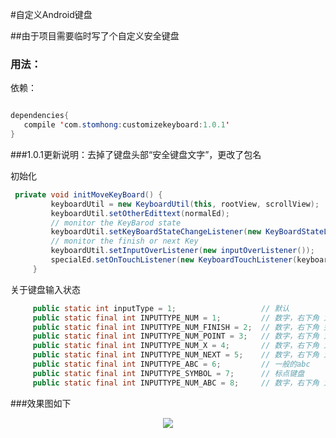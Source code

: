 #自定义Android键盘

##由于项目需要临时写了个自定义安全键盘


### 用法：



依赖：
```java

dependencies{
   compile 'com.stomhong:customizekeyboard:1.0.1'
}
```

###1.0.1更新说明：去掉了键盘头部“安全键盘文字”，更改了包名

初始化  

```java
 private void initMoveKeyBoard() {
         keyboardUtil = new KeyboardUtil(this, rootView, scrollView);
         keyboardUtil.setOtherEdittext(normalEd);
         // monitor the KeyBarod state
         keyboardUtil.setKeyBoardStateChangeListener(new KeyBoardStateListener());
         // monitor the finish or next Key
         keyboardUtil.setInputOverListener(new inputOverListener());
         specialEd.setOnTouchListener(new KeyboardTouchListener(keyboardUtil, KeyboardUtil.INPUTTYPE_ABC, -1));
     }
```

关于键盘输入状态
        
   
```java
     public static int inputType = 1;                   // 默认
     public static final int INPUTTYPE_NUM = 1;         // 数字，右下角 为空
     public static final int INPUTTYPE_NUM_FINISH = 2;  // 数字，右下角 完成
     public static final int INPUTTYPE_NUM_POINT = 3;   // 数字，右下角 为点
     public static final int INPUTTYPE_NUM_X = 4;       // 数字，右下角 为X
     public static final int INPUTTYPE_NUM_NEXT = 5;    // 数字，右下角 为下一个
     public static final int INPUTTYPE_ABC = 6;         // 一般的abc
     public static final int INPUTTYPE_SYMBOL = 7;      // 标点键盘
     public static final int INPUTTYPE_NUM_ABC = 8;     // 数字，右下角 为下一个
```


###效果图如下

<p align="center">
<img src="images/aaa.gif" />
</p>




